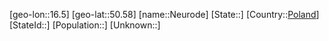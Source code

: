 ﻿---
location: [50.58,16.5]
type: City
tags:
- geo/City


SpocWebEntityId: 32847
isDeleted: false
confidential: public

---
[geo-lon::16.5]
[geo-lat::50.58]
[name::Neurode]
[State::]
[Country::[Poland](geo/Continent/Europe/Poland.md)]
[StateId::]
[Population::]
[Unknown::]

